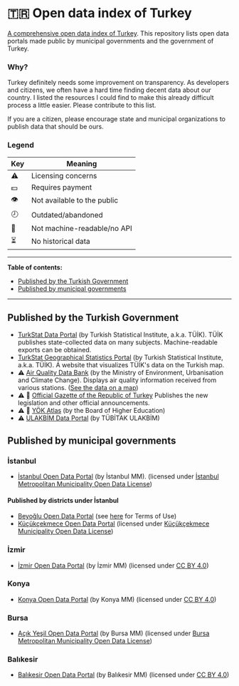 # 🇹🇷 Open data index of Turkey
[A comprehensive open data index of Turkey](https://github.com/evrifaessa/open-data-turkey). This repository lists open data portals made public by municipal governments and the government of Turkey.

### Why?
Turkey definitely needs some improvement on transparency. As developers and citizens, we often have a hard time finding decent data about our country. I listed the resources I could find to make this already difficult process a little easier. Please contribute to this list.


If you are a citizen, please encourage state and municipal organizations to publish data that should be ours.

### Legend

| Key          | Meaning              |
|--------------|----------------------|
| ⚠️ | Licensing concerns             |
| 💵 | Requires payment               |
| 👁️ | Not available to the public    |
| 🕗 | Outdated/abandoned             |
| 📠 | Not machine-readable/no API    |
| ⏳ | No historical data             |

-----

**Table of contents:**
* [Published by the Turkish Government](https://github.com/evrifaessa/open-data-turkey/blob/main/README.md#published-by-the-turkish-government)
* [Published by municipal governments](https://github.com/evrifaessa/open-data-turkey/blob/main/README.md#published-by-municipal-governments)

-----

## Published by the Turkish Government
* [TurkStat Data Portal](https://data.tuik.gov.tr/) (by Turkish Statistical Institute, a.k.a. TÜİK). TÜİK publishes state-collected data on many subjects. Machine-readable exports can be obtained.
* [TurkStat Geographical Statistics Portal](https://cip.tuik.gov.tr/) (by Turkish Statistical Institute, a.k.a. TÜİK). A website that visualizes TÜİK's data on the Turkish map.
* ⚠️ [Air Quality Data Bank](https://sim.csb.gov.tr/STN/STN_Report/DataBank) (by the Ministry of Environment, Urbanisation and Climate Change). Displays air quality information received from various stations. ([See the data on a map](https://www.havaizleme.gov.tr/))
* ⚠️ 📠 [Official Gazette of the Republic of Turkey](https://www.resmigazete.gov.tr/) Publishes the new legislation and other official announcements.
* ⚠️ 📠 [YÖK Atlas](https://yokatlas.yok.gov.tr/index.php) (by the Board of Higher Education) 
* ⚠️ [ULAKBİM Data Portal](https://veri.ulakbim.gov.tr/index) (by TÜBİTAK ULAKBİM)

## Published by municipal governments
### İstanbul
* [İstanbul Open Data Portal](https://data.ibb.gov.tr/en/) (by İstanbul MM). (licensed under [İstanbul Metropolitan Municipality Open Data License](https://data.ibb.gov.tr/en/license))
#### Published by districts under İstanbul
* [Beyoğlu Open Data Portal](https://acikveri.beyoglu.bel.tr/) (see [here](https://acikveri.beyoglu.bel.tr/page/bn3d2-8j3az) for Terms of Use)
* [Küçükçekmece Open Data Portal](https://acikveri.kucukcekmece.bel.tr/) (licensed under [Küçükçekmece Municipality Open Data License](https://acikveri.kucukcekmece.bel.tr/licence))

### İzmir
* [İzmir Open Data Portal](https://acikveri.bizizmir.com/) (by İzmir MM) (licensed under [CC BY 4.0](https://creativecommons.org/licenses/by/4.0/))

### Konya
* [Konya Open Data Portal](https://acikveri.konya.bel.tr/) (by Konya MM) (licensed under [CC BY 4.0](https://creativecommons.org/licenses/by/4.0/))

### Bursa
* [Açık Yeşil Open Data Portal](https://acikyesil.bursa.bel.tr/) (by Bursa MM) (licensed under [Bursa Metropolitan Municipality Open Data License](https://acikyesil.bursa.bel.tr/lisans))

### Balıkesir
* [Balıkesir Open Data Portal](https://acikveri.balikesir.bel.tr/) (by Balıkesir MM) (licensed under [CC BY 4.0](https://creativecommons.org/licenses/by/4.0/))
